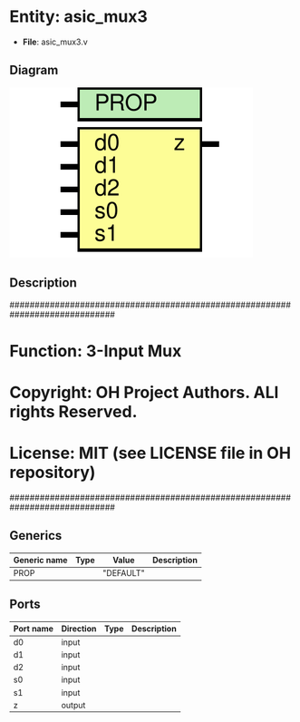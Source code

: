 # Entity: asic_mux3

- **File**: asic_mux3.v
## Diagram

![Diagram](asic_mux3.svg "Diagram")
## Description

#############################################################################
# Function: 3-Input Mux                                                     #
#                                                                           #
# Copyright: OH Project Authors. ALl rights Reserved.                       #
# License:  MIT (see LICENSE file in OH repository)                         #
#############################################################################

## Generics

| Generic name | Type | Value     | Description |
| ------------ | ---- | --------- | ----------- |
| PROP         |      | "DEFAULT" |             |
## Ports

| Port name | Direction | Type | Description |
| --------- | --------- | ---- | ----------- |
| d0        | input     |      |             |
| d1        | input     |      |             |
| d2        | input     |      |             |
| s0        | input     |      |             |
| s1        | input     |      |             |
| z         | output    |      |             |
